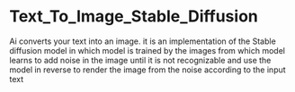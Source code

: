 # Text_To_Image_Stable_Diffusion
Ai converts your text into an image. it is an implementation of the Stable diffusion model in which model is trained by the images from which model learns to add noise in the image until it is not recognizable and use the model in reverse to render the image from the noise according to the input text
